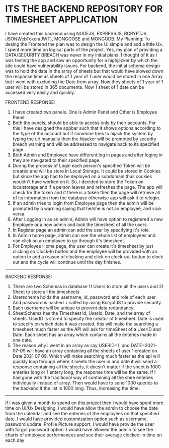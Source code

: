 # ITS THE BACKEND REPOSITORY FOR TIMESHEET APPLICATION
I have created this backend using NODEJS, EXPRESSJS, BCRYPTJS, JSONWebToken(JWT), MONGOOSE and MONGODB.
My Planning: 
To desing the Frontend the plan was to design the Ui simple and add a little Ux. I spent more time on logical parts of the project. Yes, my plan of providing a DATA/SECURITY BREACH was never in my initial plans. I thought of it as i was testing the app and saw an opportunity for a highjacker by which the site could have vulnerability issues.
For backend, the initial schema design was to hold the date in the array of sheets but that would have slowed down the response time as sheets of 1 year of 1 user would be stored in one Array but i went with excluding the Date from array. Now they sheets of 1 year of 1 user will be stored in 365 documents. Now 1 sheet of 1 date can be accessed very easily and quickly.

FRONTEND RESPONSE:
1) I have created two panels. One is Admin Panel and Other is Employee Panel.
2) Both the panels, should be able to access only by their accounts. For this i have designed the appbar such that it shows options according to the type of the account but if someone tries to hijack the system by typing the url manually then the hijacker will be prompted by security breach warning and will be addressed to navigate back to its specified page.
3) Both Admin and Employee have different log in pages and after loging in they are navigated to their specified page.
4) During the process of Login each person's specified Token will be created and will be store in Local Storage. It could be stored in Cookies but since the app had to be deployed on a subdomain thus cookies wouldn't have worked on it. So, i decided to store the Token on localstorage and if a person leaves and refreshes the page. The app will check for the token and if there is a token then the page will retrieve all of its information from the database otherwise app will ask it to relogin.
5) If an admin tries to login from Employee page then the admin will be prompted by a warning saying that he/she is not an employee, and vice versa.
6) After Logging In as an admin, Admin will have option to registered a new Employee or a new admin and look the timesheet of all the users.
7) In Register page an admin can add the user by specifying it's role.
8) In Admin home page, admin can see the whole list of employees and can click on an employee to go through it's timesheet.
10) For Employee Home page, the user can create it's timesheet by just clicking on Clock-In button and the employee will be provided with an option to add a reason of clocking and click on clock-out button to clock out and the cycle will continue until the day finishes.
-------------
BACKEND RESPONSE:
1) There are two Schemas in database 1) Users to store all the users and 2) Sheet to store all the timesheets
2) Userschema holds the username, id, password and role of each user. And password is hashed + salted by using BcryptJS to provide security.
3) Each username will be unique to prevent data redundancy.
4) SheetSchema has the Timesheet id, UserId, Date, and the array of sheets. UserID is stored to specify the creator of timesheet. Date is used to specify on which date it was created, this will make the searching a timesheet much faster as the API will ask for timeSheet of a UserID and Date. Each sheet has an array which contains all the enteries made in one date.
5) The reason why i went in an array as say USERID=1, and DATE=2021-07-09 will have an array containing all the sheets of user 1 created on Date 2021 07 09. Which will make searching much faster as the api will quickly loop through where it meets the user id and date it will send a response containing all the sheets, it doesn't matter if the sheet is 1000 enteries long or 1 entery long, the response time will be the same. If I had gone with the traditional way of containing all the shee enteries individually instead of array. Then would have to send 1000 queries to the backend if the list is 1000 long. Thus, increasing the time.
--------------
If i was given a month to spend on this project then i would have spent more time on Ui/Ux Designing, i would have allow the admin to choose the date from the calendar and see the enteries of the employees on that specified date. I would have provided customization option such as username, password update. Profile Picture support. I would have provide the user with forgot password option. I would have allowed the admin to see the charts of employee performances and see their average clocked-in time on each day

